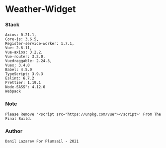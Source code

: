 # Weather-Widget

### Stack
```
Axios: 0.21.1,
Core-js: 3.6.5,
Register-service-worker: 1.7.1,
Vue: 2.6.11,
Vue-axios: 3.2.2,
Vue-router: 3.2.0,
Vuedraggable: 2.24.3,
Vuex: 3.4.0
Babel: 4.5.0
TypeScript: 3.9.3
Eslint: 6.7.2
Prettier: 1.19.1
Node-SASS": 4.12.0
Webpack
```

### Note
```
Please Remove '<script src="https://unpkg.com/vue"></script>' From The Final Build.
```

### Author
```
Danil Lazarev For Plumsail - 2021
```

